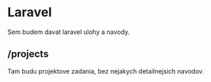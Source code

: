# Laravel

Sem budem davat laravel ulohy a navody.

##  /projects
Tam budu projektove zadania, bez nejakych detailnejsich navodov.